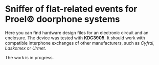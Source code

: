 # Sniffer of flat-related events for Proel&copy; doorphone systems

Here you can find hardware design files for an electronic circuit and an enclosure. The device was tested with **KDC3905**. It should work with compatible interphone exchanges of other manufacturers, such as *Cyfral*, *Laskomex* or *Urmet*.

The work is in progress.
